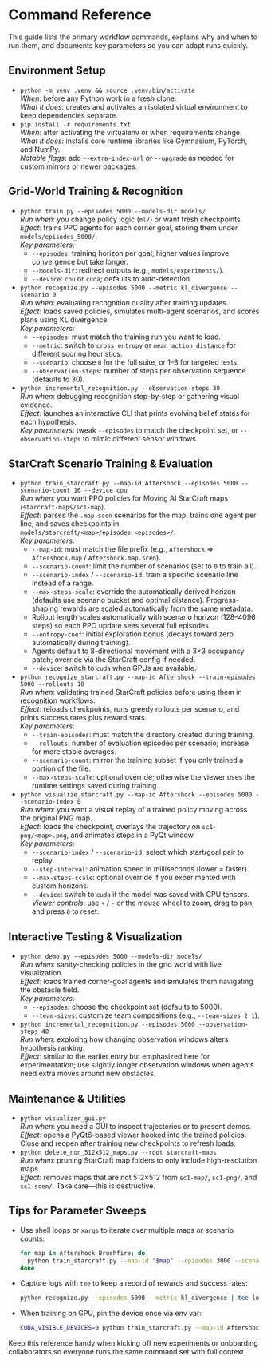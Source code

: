 # Command Reference

This guide lists the primary workflow commands, explains why and when to run them, and documents key parameters so you can adapt runs quickly.

## Environment Setup

- `python -m venv .venv && source .venv/bin/activate`  
  *When*: before any Python work in a fresh clone.  
  *What it does*: creates and activates an isolated virtual environment to keep dependencies separate.  
- `pip install -r requirements.txt`  
  *When*: after activating the virtualenv or when requirements change.  
  *What it does*: installs core runtime libraries like Gymnasium, PyTorch, and NumPy.  
  *Notable flags*: add `--extra-index-url` or `--upgrade` as needed for custom mirrors or newer packages.

## Grid-World Training & Recognition

- `python train.py --episodes 5000 --models-dir models/`  
  *Run when*: you change policy logic (`ml/`) or want fresh checkpoints.  
  *Effect*: trains PPO agents for each corner goal, storing them under `models/episodes_5000/`.  
  *Key parameters*:  
  - `--episodes`: training horizon per goal; higher values improve convergence but take longer.  
  - `--models-dir`: redirect outputs (e.g., `models/experiments/`).  
  - `--device`: `cpu` or `cuda`; defaults to auto-detection.  
- `python recognize.py --episodes 5000 --metric kl_divergence --scenario 0`  
  *Run when*: evaluating recognition quality after training updates.  
  *Effect*: loads saved policies, simulates multi-agent scenarios, and scores plans using KL divergence.  
  *Key parameters*:  
  - `--episodes`: must match the training run you want to load.  
  - `--metric`: switch to `cross_entropy` or `mean_action_distance` for different scoring heuristics.  
  - `--scenario`: choose `0` for the full suite, or 1–3 for targeted tests.  
  - `--observation-steps`: number of steps per observation sequence (defaults to 30).  
- `python incremental_recognition.py --observation-steps 30`  
  *Run when*: debugging recognition step-by-step or gathering visual evidence.  
  *Effect*: launches an interactive CLI that prints evolving belief states for each hypothesis.  
  *Key parameters*: tweak `--episodes` to match the checkpoint set, or `--observation-steps` to mimic different sensor windows.

## StarCraft Scenario Training & Evaluation

- `python train_starcraft.py --map-id Aftershock --episodes 5000 --scenario-count 10 --device cpu`  
  *Run when*: you want PPO policies for Moving AI StarCraft maps (`starcraft-maps/sc1-map`).  
  *Effect*: parses the `.map.scen` scenarios for the map, trains one agent per line, and saves checkpoints in `models/starcraft/<map>/episodes_<episodes>/`.  
  *Key parameters*:  
  - `--map-id`: must match the file prefix (e.g., `Aftershock` ⇒ `Aftershock.map` / `Aftershock.map.scen`).  
  - `--scenario-count`: limit the number of scenarios (set to `0` to train all).  
  - `--scenario-index` / `--scenario-id`: train a specific scenario line instead of a range.  
  - `--max-steps-scale`: override the automatically derived horizon (defaults use scenario bucket and optimal distance). Progress-shaping rewards are scaled automatically from the same metadata.  
  - Rollout length scales automatically with scenario horizon (128–4096 steps) so each PPO update sees several full episodes.  
  - `--entropy-coef`: initial exploration bonus (decays toward zero automatically during training).  
  - Agents default to 8-directional movement with a 3×3 occupancy patch; override via the StarCraft config if needed.  
  - `--device`: switch to `cuda` when GPUs are available.  
- `python recognize_starcraft.py --map-id Aftershock --train-episodes 5000 --rollouts 10`  
  *Run when*: validating trained StarCraft policies before using them in recognition workflows.  
  *Effect*: reloads checkpoints, runs greedy rollouts per scenario, and prints success rates plus reward stats.  
  *Key parameters*:  
  - `--train-episodes`: must match the directory created during training.  
  - `--rollouts`: number of evaluation episodes per scenario; increase for more stable averages.  
  - `--scenario-count`: mirror the training subset if you only trained a portion of the file.  
  - `--max-steps-scale`: optional override; otherwise the viewer uses the runtime settings saved during training.  
- `python visualize_starcraft.py --map-id Aftershock --episodes 5000 --scenario-index 0`  
  *Run when*: you want a visual replay of a trained policy moving across the original PNG map.  
  *Effect*: loads the checkpoint, overlays the trajectory on `sc1-png/<map>.png`, and animates steps in a PyQt window.  
  *Key parameters*:  
  - `--scenario-index` / `--scenario-id`: select which start/goal pair to replay.  
  - `--step-interval`: animation speed in milliseconds (lower = faster).  
  - `--max-steps-scale`: optional override if you experimented with custom horizons.  
  - `--device`: switch to `cuda` if the model was saved with GPU tensors.  
  *Viewer controls*: use `+` / `-` or the mouse wheel to zoom, drag to pan, and press `0` to reset.

## Interactive Testing & Visualization

- `python demo.py --episodes 5000 --models-dir models/`  
  *Run when*: sanity-checking policies in the grid world with live visualization.  
  *Effect*: loads trained corner-goal agents and simulates them navigating the obstacle field.  
  *Key parameters*:  
  - `--episodes`: choose the checkpoint set (defaults to 5000).  
  - `--team-sizes`: customize team compositions (e.g., `--team-sizes 2 1`).  
- `python incremental_recognition.py --episodes 5000 --observation-steps 40`  
  *Run when*: exploring how changing observation windows alters hypothesis ranking.  
  *Effect*: similar to the earlier entry but emphasized here for experimentation; use slightly longer observation windows when agents need extra moves around new obstacles.

## Maintenance & Utilities

- `python visualizer_gui.py`  
  *Run when*: you need a GUI to inspect trajectories or to present demos.  
  *Effect*: opens a PyQt6-based viewer hooked into the trained policies. Close and reopen after training new checkpoints to refresh loads.  
- `python delete_non_512x512_maps.py --root starcraft-maps`  
  *Run when*: pruning StarCraft map folders to only include high-resolution maps.  
  *Effect*: removes maps that are not 512×512 from `sc1-map/`, `sc1-png/`, and `sc1-scen/`. Take care—this is destructive.  

## Tips for Parameter Sweeps

- Use shell loops or `xargs` to iterate over multiple maps or scenario counts:  
  ```bash
  for map in Aftershock Brushfire; do
    python train_starcraft.py --map-id "$map" --episodes 3000 --scenario-count 5
  done
  ```  
- Capture logs with `tee` to keep a record of rewards and success rates:  
  ```bash
  python recognize.py --episodes 5000 --metric kl_divergence | tee logs/recognize_$(date +%F).log
  ```  
- When training on GPU, pin the device once via env var:  
  ```bash
  CUDA_VISIBLE_DEVICES=0 python train_starcraft.py --map-id Aftershock --device cuda
  ```  

Keep this reference handy when kicking off new experiments or onboarding collaborators so everyone runs the same command set with full context.
